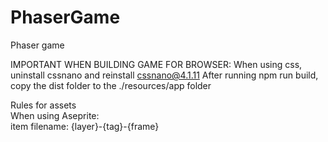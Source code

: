 # PhaserGame
Phaser game

IMPORTANT WHEN BUILDING GAME FOR BROWSER:
When using css, uninstall cssnano and reinstall cssnano@4.1.11
After running npm run build, copy the dist folder to the ./resources/app folder

Rules for assets<br>
When using Aseprite:<br>
    item filename: {layer}-{tag}-{frame}